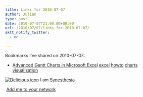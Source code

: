 ```yaml
---
title: Links for 2010-07-07
author: Julian
type: post
date: 2010-07-07T21:00:00+00:00
url: /2010/07/07/links-for-2010-07-07/
aktt_notify_twitter:
  - no

---
```

Bookmarks I&#8217;ve shared on 2010-07-07:

  * [Advanced Gantt Charts in Microsoft Excel][1] 
    [excel][2] [howto][3] [charts][4] [visualization][5] </li> </ul> 
    
    <p class="deliciouslink">
      <a href="https://del.icio.us/synesthesia" title="See all my bookmarks on del.icio.us"><img src="https://www.synesthesia.co.uk/images/deliciousicon.jpg" alt="Delicious icon" /></a>&nbsp;I am <a href="https://del.icio.us/synesthesia" title="See all my bookmarks on del.icio.us">Synesthesia</a>
    </p>
    
    <p class="deliciouslink">
      <a href="https://del.icio.us/network?add=synesthesia" title="Add me to your del.icio.us network"><img src="https://www.synesthesia.co.uk/images/add.gif" alt="" /></a>&nbsp;<a href="https://del.icio.us/network?add=synesthesia" title="Add me to your del.icio.us network">Add me to your network</a>
    </p>

 [1]: https://peltiertech.com/Excel/Charts/GanttChart.html
 [2]: https://delicious.com/synesthesia/excel
 [3]: https://delicious.com/synesthesia/howto
 [4]: https://delicious.com/synesthesia/charts
 [5]: https://delicious.com/synesthesia/visualization